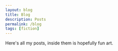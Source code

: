 ```yaml
---
layout: blog
title: Blog
description: Posts
permalink: /blog
tags: [fiction]
---
```


Here's all my posts, inside them is hopefully fun art.